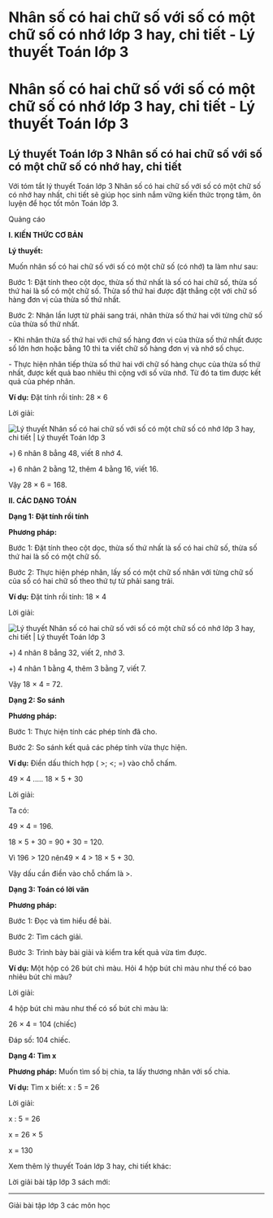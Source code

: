 # Nhân số có hai chữ số với số có một chữ số có nhớ lớp 3 hay, chi tiết - Lý thuyết Toán lớp 3

# Nhân số có hai chữ số với số có một chữ số có nhớ lớp 3 hay, chi tiết - Lý thuyết Toán lớp 3

## Lý thuyết Toán lớp 3 Nhân số có hai chữ số với số có một chữ số có nhớ hay, chi tiết

Với tóm tắt lý thuyết Toán lớp 3 Nhân số có hai chữ số với số có một chữ số có nhớ hay nhất, chi tiết sẽ giúp học sinh nắm vững kiến thức trọng tâm, ôn luyện để học tốt môn Toán lớp 3.

Quảng cáo

**I. KIẾN THỨC CƠ BẢN**

**Lý thuyết:**

Muốn nhân số có hai chữ số với số có một chữ số (có nhớ) ta làm như sau: 

Bước 1: Đặt tính theo cột dọc, thừa số thứ nhất là số có hai chữ số, thừa số thứ hai là số có một chữ số. Thừa số thứ hai được đặt thẳng cột với chữ số hàng đơn vị của thừa số thứ nhất. 

Bước 2: Nhân lần lượt từ phải sang trái, nhân thừa số thứ hai với từng chữ số của thừa số thứ nhất.

\- Khi nhân thừa số thứ hai với chứ số hàng đơn vị của thừa số thứ nhất được số lớn hơn hoặc bằng 10 thì ta viết chữ số hàng đơn vị và nhớ số chục.

\- Thực hiện nhân tiếp thừa số thứ hai với chữ số hàng chục của thừa số thứ nhất, được kết quả bao nhiêu thì cộng với số vừa nhớ. Từ đó ta tìm được kết quả của phép nhân. 

**Ví dụ:** Đặt tính rồi tính: 28 × 6

Lời giải: 

![Lý thuyết Nhân số có hai chữ số với số có một chữ số có nhớ lớp 3 hay, chi tiết | Lý thuyết Toán lớp 3](https://vietjack.com/giai-toan-lop-3/images/ly-thuyet-nhan-so-co-hai-chu-so-voi-so-co-mot-chu-so-co-nho.PNG)

+) 6 nhân 8 bẳng 48, viết 8 nhớ 4.

+) 6 nhân 2 bằng 12, thêm 4 bằng 16, viết 16.

Vậy 28 × 6 = 168.

**II. CÁC DẠNG TOÁN**

**Dạng 1: Đặt tính rồi tính**

**Phương pháp:**

Bước 1: Đặt tính theo cột dọc, thừa số thứ nhất là số có hai chữ số, thừa số thứ hai là số có một chữ số.

Bước 2: Thực hiện phép nhân, lấy số có một chữ số nhân với từng chữ số của số có hai chữ số theo thứ tự từ phải sang trái.

**Ví dụ:** Đặt tính rồi tính: 18 × 4

Lời giải: 

![Lý thuyết Nhân số có hai chữ số với số có một chữ số có nhớ lớp 3 hay, chi tiết | Lý thuyết Toán lớp 3](https://vietjack.com/giai-toan-lop-3/images/ly-thuyet-nhan-so-co-hai-chu-so-voi-so-co-mot-chu-so-co-nho-2.PNG)

+) 4 nhân 8 bẳng 32, viết 2, nhớ 3.

+) 4 nhân 1 bằng 4, thêm 3 bằng 7, viết 7.

Vậy 18 × 4 = 72. 

**Dạng 2: So sánh**

**Phương pháp:**

Bước 1: Thực hiện tính các phép tính đã cho.

Bước 2: So sánh kết quả các phép tính vừa thực hiện.

**Ví dụ:** Điền dấu thích hợp ( >; <; =) vào chỗ chấm.

49 × 4 ..... 18 × 5 + 30 

Lời giải: 

Ta có:

49 × 4 = 196.

18 × 5 + 30 = 90 + 30 = 120.

Vì 196 > 120 nên49 × 4 > 18 × 5 + 30.

Vậy dấu cần điền vào chỗ chấm là >.

**Dạng 3: Toán có lời văn**

**Phương pháp:**

Bước 1: Đọc và tìm hiểu đề bài.

Bước 2: Tìm cách giải.

Bước 3: Trình bày bài giải và kiểm tra kết quả vừa tìm được.

**Ví dụ:** Một hộp có 26 bút chì màu. Hỏi 4 hộp bút chì màu như thế có bao nhiêu bút chì màu? 

Lời giải: 

4 hộp bút chì màu như thế có số bút chì màu là: 

26 × 4 = 104 (chiếc)

Đáp số: 104 chiếc.

**Dạng 4: Tìm x**

**Phương pháp:** Muốn tìm số bị chia, ta lấy thương nhân với số chia.

**Ví dụ:** Tìm x biết: x : 5 = 26

Lời giải: 

x : 5 = 26

x = 26 × 5

x = 130

Xem thêm lý thuyết Toán lớp 3 hay, chi tiết khác:

Lời giải bài tập lớp 3 sách mới:

* * *

Giải bài tập lớp 3 các môn học
